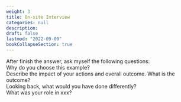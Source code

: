 ```yaml
---
weight: 3
title: On-site Interview
categories: null
description: 
draft: false
lastmod: "2022-09-09"
bookCollapseSection: true
---
```


After finish the answer, ask myself the following questions:  
Why do you choose this example?  
Describe the impact of your actions and overall outcome.
What is the outcome?  
Looking back, what would you have done differently?  
What was your role in xxx?  